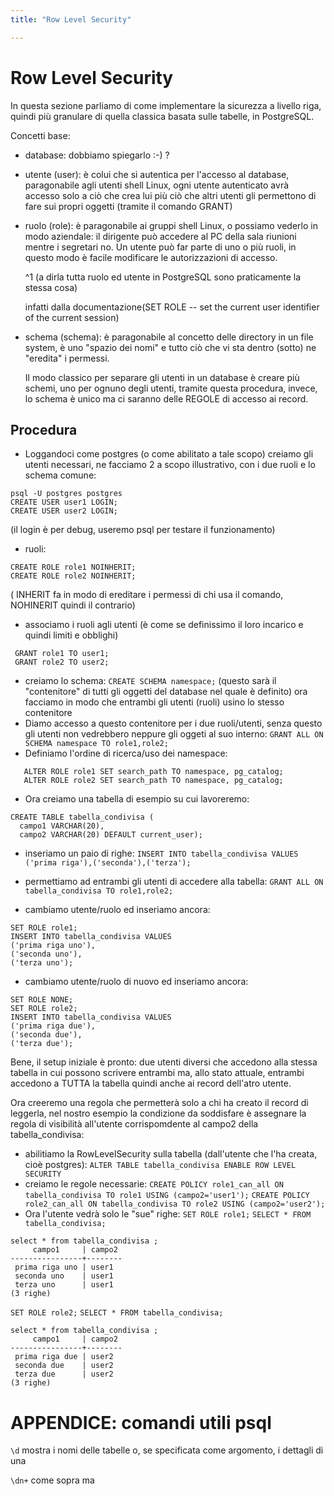 ```yaml
---
title: "Row Level Security"

---
```


# Row Level Security
In questa sezione parliamo di come implementare la sicurezza a livello riga, quindi più granulare di quella classica basata sulle tabelle, in PostgreSQL.

Concetti base:
* database: dobbiamo spiegarlo :-) ?

* utente (user): è colui che si autentica per l'accesso al database, paragonabile agli utenti shell Linux, ogni utente autenticato avrà accesso solo a ciò che crea lui più ciò che altri utenti gli permettono di fare sui propri oggetti (tramite il comando GRANT)

* ruolo (role): è paragonabile ai gruppi shell Linux, o possiamo vederlo in modo aziendale: il dirigente può accedere al PC della sala riunioni mentre i segretari no. Un utente può far parte di uno o più ruoli, in questo modo è facile modificare le autorizzazioni di accesso.

  ^1 (a dirla tutta ruolo ed utente in PostgreSQL sono praticamente la stessa cosa)

  infatti dalla documentazione(SET ROLE -- set the current user  identifier of the current session)

* schema (schema): è paragonabile al concetto delle directory in un file system, è uno "spazio dei nomi" e tutto ciò che vi sta dentro (sotto) ne "eredita" i permessi.


  Il modo classico per separare gli utenti in un database è creare più schemi, uno per ognuno degli utenti, tramite questa procedura, invece, lo schema è unico ma ci saranno delle REGOLE di accesso ai record.

## Procedura
- Loggandoci come postgres (o come abilitato a tale scopo) creiamo gli utenti necessari, ne facciamo 2 a scopo illustrativo, con i due ruoli e lo schema comune:

```
psql -U postgres postgres
CREATE USER user1 LOGIN;
CREATE USER user2 LOGIN;
```
 (il login è per debug, useremo psql per testare il funzionamento)

-   ruoli:
```
CREATE ROLE role1 NOINHERIT;
CREATE ROLE role2 NOINHERIT;
```
( INHERIT  fa in modo di ereditare i permessi di chi usa il comando, NOHINERIT quindi il contrario)

- associamo i ruoli agli utenti (è come se definissimo il loro incarico e quindi limiti e obblighi)
```
 GRANT role1 TO user1;
 GRANT role2 TO user2;
```

- creiamo lo schema:
`CREATE SCHEMA namespace;`
(questo sarà il "contenitore" di tutti gli oggetti del database nel quale è definito)
ora facciamo in modo che entrambi gli utenti (ruoli) usino lo stesso contenitore
- Diamo accesso a questo contenitore per i due ruoli/utenti, senza questo gli utenti non vedrebbero neppure gli oggeti al suo interno:
`GRANT ALL ON SCHEMA namespace TO role1,role2;`
- Definiamo l'ordine di ricerca/uso dei namespace:
```
   ALTER ROLE role1 SET search_path TO namespace, pg_catalog;
   ALTER ROLE role2 SET search_path TO namespace, pg_catalog;
```

- Ora creiamo una tabella di esempio su cui lavoreremo:
```
CREATE TABLE tabella_condivisa (
  campo1 VARCHAR(20),
  campo2 VARCHAR(20) DEFAULT current_user);
```
- inseriamo un paio di righe:
 `INSERT INTO tabella_condivisa VALUES ('prima riga'),('seconda'),('terza');`
- permettiamo ad entrambi gli utenti di accedere alla tabella:
 `GRANT ALL ON tabella_condivisa TO role1,role2;`

- cambiamo utente/ruolo ed inseriamo ancora:
```
SET ROLE role1;
INSERT INTO tabella_condivisa VALUES 
('prima riga uno'),
('seconda uno'),
('terza uno');
```

- cambiamo utente/ruolo di nuovo  ed inseriamo ancora:
```
SET ROLE NONE;
SET ROLE role2;
INSERT INTO tabella_condivisa VALUES 
('prima riga due'),
('seconda due'),
('terza due');
```

Bene, il setup iniziale è pronto: due utenti diversi che accedono alla stessa tabella in cui possono scrivere entrambi ma, allo stato attuale, entrambi accedono a TUTTA la tabella quindi anche ai record dell'atro utente.

Ora creeremo una regola che permetterà solo a chi ha creato il record di leggerla, nel nostro esempio la condizione da soddisfare è assegnare la regola di visibilità all'utente corrispomdente al campo2 della tabella_condivisa:
- abilitiamo la RowLevelSecurity sulla tabella (dall'utente che l'ha creata, cioè postgres):
 `ALTER TABLE tabella_condivisa ENABLE ROW LEVEL SECURITY`
-  creiamo le regole necessarie:
 `CREATE POLICY role1_can_all ON tabella_condivisa TO role1 USING (campo2='user1');`
 `CREATE POLICY role2_can_all ON tabella_condivisa TO role2 USING (campo2='user2');`
- Ora l'utente vedrà solo le "sue" righe:
`SET ROLE role1;`
`SELECT * FROM tabella_condivisa;`
```
select * from tabella_condivisa ;
     campo1     | campo2 
----------------+--------
 prima riga uno | user1
 seconda uno    | user1
 terza uno      | user1
(3 righe)

```
`SET ROLE role2;`
`SELECT * FROM tabella_condivisa;`
```
select * from tabella_condivisa ;
     campo1     | campo2 
----------------+--------
 prima riga due | user2
 seconda due    | user2
 terza due      | user2
(3 righe)

```

# APPENDICE: comandi utili psql

`\d`  mostra i nomi delle tabelle o, se specificata come argomento, i dettagli di una

`\dn+` come sopra ma 
